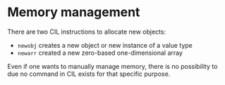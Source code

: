 # Memory management

There are two CIL instructions to allocate new objects:
- `newobj` creates a new object or new instance of a value type
- `newarr` created a new zero-based one-dimensional array

Even if one wants to manually manage memory, there is no possibility to due no command in CIL exists for that specific purpose.

